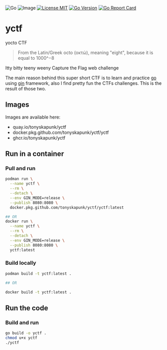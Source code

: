 ![Go](https://github.com/tonyskapunk/yctf/workflows/Go/badge.svg)
![Image](https://github.com/tonyskapunk/yctf/workflows/Image/badge.svg)
[![License MIT](https://img.shields.io/github/license/tonyskapunk/yctf?style=plastic)](https://github.com/tonyskapunk/yctf/blob/main/LICENSE)
[![Go Version](https://img.shields.io/github/go-mod/go-version/tonyskapunk/yctf?style=plastic)](https://github.com/tonyskapunk/yctf/)
[![Go Report Card](https://goreportcard.com/badge/github.com/tonyskapunk/yctf)](https://goreportcard.com/report/github.com/tonyskapunk/yctf)

# yctf

yocto CTF

> From the Latin/Greek octo (οκτώ), meaning "eight", because it is equal to 1000^−8

Itty bitty teeny weeny Capture the Flag web challenge

The main reason behind this super short CTF is to learn and practice [go](https://go.dev/) using [gin](https://github.com/gin-gonic/gin) framework, also I find pretty fun the CTFs challenges.  This is the result of those two.

## Images

Images are available here:

- quay.io/tonyskapunk/yctf
- docker.pkg.github.com/tonyskapunk/yctf/yctf
- ghcr.io/tonyskapunk/yctf

## Run in a container

### Pull and run

```bash
podman run \
  --name yctf \
  --rm \
  --detach \
  --env GIN_MODE=release \
  --publish 8080:8080 \
  docker.pkg.github.com/tonyskapunk/yctf/yctf:latest

## OR
docker run \
  --name yctf \
  --rm \
  --detach \
  --env GIN_MODE=release \
  --publish 8080:8080 \
  yctf:latest
```

### Build locally

```bash
podman build -t yctf:latest .

## OR

docker build -t yctf:latest .
```

## Run the code

### Build and run

```bash
go build -o yctf .
chmod u+x yctf
./yctf
```
